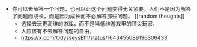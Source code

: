 - 你可以去解答一个问题，也可以让这个问题变得无关紧要。人们不是因为解答了问题而成长，而是因为成长而不必解答那些问题。 [[random thoughts]]
	- 选择去玩更高维的游戏，而不是当低维游戏里的顶尖玩家。
	- 人应该有不去解答问题的自由，
	- https://x.com/OdysseysEth/status/1643455089196306433